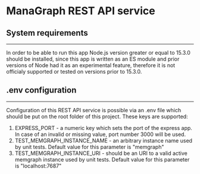 # ManaGraph REST API service

## System requirements

---

In order to be able to run this app Node.js version greater or equal to 15.3.0 should be installed, since this app is written as an ES module and prior versions of Node had it as an experimental feature, therefore it is not officialy supported or tested on versions prior to 15.3.0.

## .env configuration

---

Configuration of this REST API service is possible via an .env file which should be put on the root folder of this project. These keys are supported:

1. EXPRESS_PORT - a numeric key which sets the port of the express app. In case of an invalid or missing value, port number 3000 will be used.
2. TEST_MEMGRAPH_INSTANCE_NAME - an arbitrary instance name used by unit tests. Default value for this parameter is "memgraph"
3. TEST_MEMGRAPH_INSTANCE_URI - should be an URI to a valid active memgraph instance used by unit tests. Default value for this parameter is "localhost:7687"
